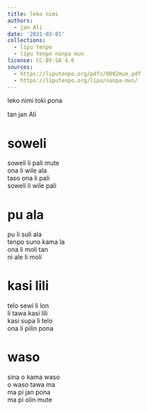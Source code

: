 ```yaml
---
title: leko nimi
authors:
  - jan Ali
date: '2021-03-01'
collections:
  - lipu tenpo
  - lipu tenpo nanpa mun
license: CC-BY-SA 4.0
sources:
  - https://liputenpo.org/pdfs/0002mun.pdf
  - https://liputenpo.org/lipu/nanpa-mun/
---
```


leko nimi toki pona

tan jan Ali

# soweli

soweli li pali mute  
ona li wile ala  
taso ona li pali  
soweli li wile pali

# pu ala

pu li suli ala  
tenpo suno kama la  
ona li moli tan  
ni ale li moli

# kasi lili

telo sewi li lon  
li tawa kasi lili  
kasi supa li telo  
ona li pilin pona

# waso

sina o kama waso  
o waso tawa ma  
ma pi jan pona  
ma pi olin mute
